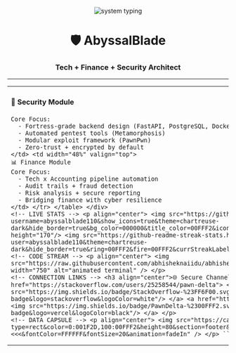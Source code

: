 <!-- SYSTEM BOOT SEQUENCE -->
<p align="center">
  <img src="https://readme-typing-svg.herokuapp.com?font=Share+Tech+Mono&size=24&duration=2800&pause=600&color=00FFF2&center=true&vCenter=true&width=750&lines=>>>+BOOTING+ROYAL+NODE;IDENTITY:+ABYSSALBLADE;DOMAIN:+TECH+%7C+FINANCE+%7C+SECURITY;ACCESS:+GRANTED" alt="system typing" />
</p>

<h1 align="center">🛡️ AbyssalBlade</h1>
<h3 align="center">Tech + Finance + Security Architect</h3>

---

<div align="center">

<table>
<tr>
<td width="48%" valign="top">

#### 🔐 Security Module
```
Core Focus:
  - Fortress-grade backend design (FastAPI, PostgreSQL, Docker)
  - Automated pentest tools (Metamorphosis)
  - Modular exploit framework (PawnPwn)
  - Zero-trust + encrypted by default
</td> <td width="48%" valign="top">
📊 Finance Module
Core Focus:
  - Tech x Accounting pipeline automation
  - Audit trails + fraud detection
  - Risk analysis + secure reporting
  - Bridging finance with cyber resilience
</td> </tr> </table> </div>
<!-- LIVE STATS --> <p align="center"> <img src="https://github-readme-stats.vercel.app/api?username=abyssalblade110&show_icons=true&theme=chartreuse-dark&hide_border=true&bg_color=000000&title_color=00FFF2&icon_color=00FFF2&text_color=FFFFFF" height="170"/> <img src="https://github-readme-streak-stats.herokuapp.com?user=abyssalblade110&theme=chartreuse-dark&hide_border=true&ring=00FFF2&fire=00FFF2&currStreakLabel=00FFF2" height="170"/> </p>
<!-- CODE STREAM --> <p align="center"> <img src="https://raw.githubusercontent.com/abhisheknaiidu/abhisheknaiidu/master/code.gif" width="750" alt="animated terminal" /> </p>
<!-- CONNECTION LINKS --> <h3 align="center">🌐 Secure Channels</h3> <p align="center"> <a href="https://stackoverflow.com/users/25258544/pawn-delta"> <img src="https://img.shields.io/badge/StackOverflow-%23FF6F00.svg?style=for-the-badge&logo=stackoverflow&logoColor=white"/> </a> <a href="https://pawndelta.netlify.app"> <img src="https://img.shields.io/badge/PawnDelta-%2300FFF2.svg?style=for-the-badge&logo=vercel&logoColor=black"/> </a> </p>
<!-- DATA CAPSULE --> <p align="center"> <img src="https://capsule-render.vercel.app/api?type=rect&color=0:001F2D,100:00FFF2&height=80&section=footer&text=>>>+END+OF+TRANSMISSION+<<<&fontColor=FFFFFF&fontSize=20&animation=fadeIn" /> </p> ```
